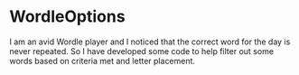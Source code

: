 # WordleOptions
I am an avid Wordle player and I noticed that the correct word for the day is never repeated. So I have developed some code to help filter out some words based on criteria met and letter placement.  
